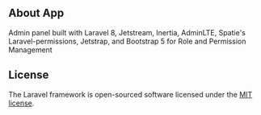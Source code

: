 ## About App

Admin panel built with Laravel 8, Jetstream, Inertia, AdminLTE, Spatie's Laravel-permissions, Jetstrap, and Bootstrap 5 for Role and Permission Management

## License

The Laravel framework is open-sourced software licensed under the [MIT license](https://opensource.org/licenses/MIT).
